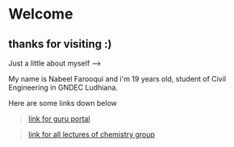 <h1>Welcome</h1>

thanks for visiting :)
-----------------------------------------------------------------------------------------------------------------------------------------------------------------------------------
Just a little about myself -->

My name is Nabeel Farooqui and i'm 19 years old, student of Civil Engineering in GNDEC Ludhiana.

Here are some links down below 	

> [link for guru portal](https://guru.gndec.ac.in) 

> [link for all lectures of chemistry group](https://guru.gndec.ac.in/mod/zoom/view.php?id=14016)


